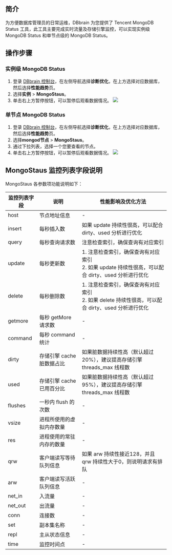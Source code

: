 ## 简介
为方便数据库管理员的日常运维，DBbrain 为您提供了 Tencent MongoDB Status 工具，此工具主要完成实时流量及存储引擎监控，可以实现实例级 MongoDB Status 和单节点级的 MongoDB Status。

## 操作步骤
### 实例级 MongoDB Status
1. 登录 [DBbrain 控制台](https://console.cloud.tencent.com/dbbrain/performance/monitor)，在左侧导航选择**诊断优化**，在上方选择对应数据库，然后选择**性能趋势**页。
2. 选择**实例** > **MongoStaus**。
3. 单击右上方暂停按钮，可以暂停后观看数据情况。
![](https://qcloudimg.tencent-cloud.cn/raw/3d2e438d2552c9de27211fd0e21189ae.png)

### 单节点 MongoDB Status
1. 登录 [DBbrain 控制台](https://console.cloud.tencent.com/dbbrain/performance/monitor)，在左侧导航选择**诊断优化**，在上方选择对应数据库，然后选择**性能趋势**页。
2. 选择**mongod节点** > **MongoStaus**。
3. 通过下拉列表，选择一个您要查看的节点。
3. 单击右上方暂停按钮，可以暂停后观看数据情况。
![](https://qcloudimg.tencent-cloud.cn/raw/a6b976a83db094e0fe6bb9c98f462554.png)

## MongoStaus 监控列表字段说明
MongoStaus 各参数项功能说明如下：

| 监控列表字段 | 说明                     | 性能影响及优化方法                                           |
| ------------ | ------------------------ | ------------------------------------------------------------ |
| host         | 节点地址信息             | -                                                            |
| insert       | 每秒插入数               | 如果 update 持续性很高，可以配合 dirty、used 分析进行优化        |
| query        | 每秒查询请求数           | 注意检查索引，确保查询有对应索引                             |
| update       | 每秒更新数               | 1. 注意检查索引，确保查询有对应索引<br>2. 如果 update 持续性很高，可以配合 dirty、used 分析进行优化 |
| delete       | 每秒删除数               | 1. 注意检查索引，确保查询有对应索引<br> 2. 如果 delete 持续性很高，可以配合 dirty、used 分析进行优化 |
| getmore      | 每秒 getMore 请求数        | -                                                            |
| command      | 每秒 command 统计          | -                                                            |
| dirty        | 存储引擎 cache 脏数据占比  | 如果脏数据持续性高（默认超过20%），建议提高存储引擎 threads_max 线程数 |
| used         | 存储引擎 cache 已用百分比  | 如果脏数据持续性高（默认超过95%），建议提高存储引擎 threads_max 线程数 |
| flushes      | 一秒内 flush 的次数        | -                                                            |
| vsize        | 进程所使用的虚拟内存数量 | -                                                            |
| res          | 进程使用的常驻内存的数量 | -                                                            |
| qrw          | 客户端读写等待队列信息   | 如果 arw 持续性接近128，并且 qrw 持续性大于0，则说明请求有排队   |
| arw          | 客户端读写活跃队列信息   | -                                                            |
| net_in       | 入流量                   | -                                                            |
| net_out      | 出流量                   | -                                                            |
| conn         | 连接数                   | -                                                            |
| set          | 副本集名称               | -                                                            |
| repl         | 主从状态信息             | -                                                            |
| time         | 监控时间点               | -                                                            |

  
